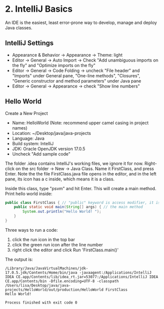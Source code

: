 # 2. IntelliJ Basics
An IDE is the easiest, least error-prone way to develop, manage and deploy Java classes. 

## IntelliJ Settings
- Appearance & Behavior -> Appearance -> Theme: light
- Editor -> General -> Auto Import -> Check "Add unambiguous imports on the fly" and "Optimize imports on the fly"
- Editor -> General -> Code Folding -> uncheck "File header" and "Imports" under General pane, "One-line methods", "Closures", "Generic constructor and method parameters" under Java pane
- Editor -> General -> Appearance -> check "Show line numbers"

## Hello World
Create a New Project
- Name: HelloWorld (Note: recommend upper camel casing in project names)
- Location: ~/Desktop/java/java-projects
- Language: Java
- Build system: IntelliJ
- JDK: Oracle OpenJDK version 17.0.5
- Uncheck "Add sample code"

The folder .idea contains IntelliJ's working files, we ignore it for now. Right-click on the src folder -> New -> Java Class. Name it FirstClass, and press Enter. Note the the file FirstClass.java file opens in the editor, and in the left pane, its icon has a c inside, which means it is a class. 

Inside this class, type "psvm" and hit Enter. This will create a main method. Print hello world inside:
```java
public class FirstClass { // "public" keyword is access modifier, it is optional
    public static void main(String[] args) { // the main method
        System.out.println("Hello World! ");
    }
}
```

Three ways to run a code:
1. click the run icon in the top bar
2. click the green run icon after the line number
3. right click the editor and click Run 'FirstClass.main()'

The output is:
```console
/Library/Java/JavaVirtualMachines/jdk-17.0.5.jdk/Contents/Home/bin/java -javaagent:/Applications/IntelliJ IDEA CE.app/Contents/lib/idea_rt.jar=53077:/Applications/IntelliJ IDEA CE.app/Contents/bin -Dfile.encoding=UTF-8 -classpath /Users/lisa/Desktop/java/java-projects/HelloWorld/out/production/HelloWorld FirstClass
Hello World!
 
Process finished with exit code 0
```















